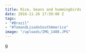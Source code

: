 ```yaml
---
title: Rice, beans and hummingbirds
date: 2016-11-26 17:59:00 Z
tags:
- "#Brazil"
- "#TomandLisadoSouthAmerica"
image: "/uploads/IMG_1408.JPG"
---
```


g